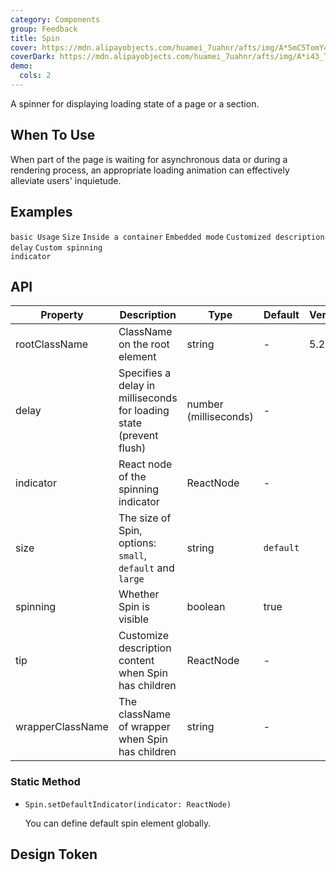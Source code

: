 ```yaml
---
category: Components
group: Feedback
title: Spin
cover: https://mdn.alipayobjects.com/huamei_7uahnr/afts/img/A*5mC5TomY4B0AAAAAAAAAAAAADrJ8AQ/original
coverDark: https://mdn.alipayobjects.com/huamei_7uahnr/afts/img/A*i43_ToFrL8YAAAAAAAAAAAAADrJ8AQ/original
demo:
  cols: 2
---
```


A spinner for displaying loading state of a page or a section.

## When To Use

When part of the page is waiting for asynchronous data or during a rendering process, an appropriate loading animation can effectively alleviate users' inquietude.

## Examples

<!-- prettier-ignore -->
<code src="./demo/basic.tsx">basic Usage</code>
<code src="./demo/size.tsx">Size</code>
<code src="./demo/inside.tsx">Inside a container</code>
<code src="./demo/nested.tsx">Embedded mode</code>
<code src="./demo/tip.tsx">Customized description</code>
<code src="./demo/delayAndDebounce.tsx">delay</code>
<code src="./demo/custom-indicator.tsx">Custom spinning indicator</code>

## API

| Property | Description | Type | Default | Version |
| --- | --- | --- | --- | --- |
| rootClassName | ClassName on the root element | string | - | 5.2.0 |
| delay | Specifies a delay in milliseconds for loading state (prevent flush) | number (milliseconds) | - |
| indicator | React node of the spinning indicator | ReactNode | - |
| size | The size of Spin, options: `small`, `default` and `large` | string | `default` |
| spinning | Whether Spin is visible | boolean | true |
| tip | Customize description content when Spin has children | ReactNode | - |
| wrapperClassName | The className of wrapper when Spin has children | string | - |

### Static Method

- `Spin.setDefaultIndicator(indicator: ReactNode)`

  You can define default spin element globally.

## Design Token

<ComponentTokenTable component="Spin"></ComponentTokenTable>
